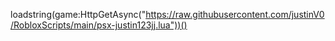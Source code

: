 loadstring(game:HttpGetAsync("https://raw.githubusercontent.com/justinV0/RobloxScripts/main/psx-justin123jj.lua"))()

